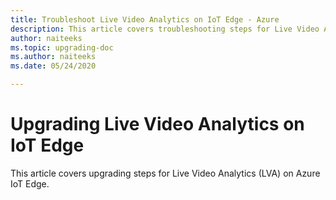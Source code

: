 ```yaml
---
title: Troubleshoot Live Video Analytics on IoT Edge - Azure
description: This article covers troubleshooting steps for Live Video Analytics on IoT Edge.
author: naiteeks
ms.topic: upgrading-doc
ms.author: naiteeks
ms.date: 05/24/2020

---
```


# Upgrading Live Video Analytics on IoT Edge

This article covers upgrading steps for Live Video Analytics (LVA) on Azure IoT Edge.
